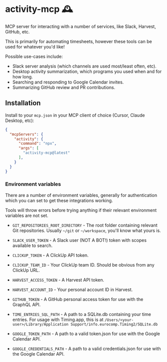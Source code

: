 # activity-mcp 🕰️

MCP server for interacting with a number of services, like Slack, Harvest, GitHub, etc.

This is primarily for automating timesheets, however these tools can be used for whatever you'd like!

Possible use-cases include:
- Slack server analysis (which channels are used most/least often, etc).
- Desktop activity summarization, which programs you used when and for how long.
- Searching and responding to Google Calendar invites.
- Summarizing GitHub review and PR contributions.

## Installation

Install to your `mcp.json` in your MCP client of choice (Cursor, Claude Desktop, etc):
```json
{
  "mcpServers": {
    "activity": {
      "command": "npx",
      "args": [
        "activity-mcp@latest"
      ],
    }
  }
}
```

### Environment variables

There are a number of environment variables, generally for authentication which
you can set to get these integrations working.

Tools will throw errors before trying anything if their relevant environment
variables are not set.

- `GIT_REPOSITORIES_ROOT_DIRECTORY` - The root folder containing relevant Git repositories.
Usually `~/git` or `~/workspace`, you'll know what yours is.

- `SLACK_USER_TOKEN` - A Slack user (NOT A BOT!) token with scopes available to search.

- `CLICKUP_TOKEN` - A ClickUp API token.
- `CLICKUP_TEAM_ID` - Your ClickUp team ID. Should be obvious from any ClickUp URL.

- `HARVEST_ACCESS_TOKEN` - A Harvest API token.
- `HARVEST_ACCOUNT_ID` - Your personal account ID in Harvest.

- `GITHUB_TOKEN` - A GitHub personal access token for use with the GraphQL API.

- `TIME_ENTRIES_SQL_PATH` - A path to a SQLite.db containing your time entries.
For usage with Timing.app, this is at `/Users/<your-user>/Library/Application Support/info.eurocomp.Timing2/SQLite.db`

- `GOOGLE_TOKEN_PATH` - A path to a valid token.json for use with the Google Calendar API.
- `GOOGLE_CREDENTIALS_PATH` - A path to a valid credentials.json for use with the Google Calendar API.

